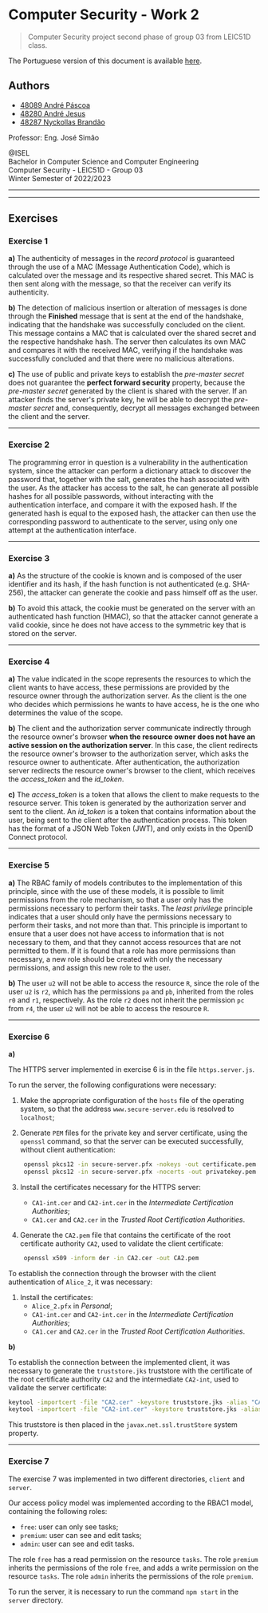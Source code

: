 # Computer Security - Work 2

> Computer Security project second phase of group 03 from LEIC51D class.

The Portuguese version of this document is available [here](README.pt.md).

## Authors

- [48089 André Páscoa](https://github.com/devandrepascoa)
- [48280 André Jesus](https://github.com/andre-j3sus)
- [48287 Nyckollas Brandão](https://github.com/Nyckoka)

Professor: Eng. José Simão

@ISEL<br>
Bachelor in Computer Science and Computer Engineering<br>
Computer Security - LEIC51D - Group 03<br>
Winter Semester of 2022/2023

---

---

## Exercises

### Exercise 1

**a)** The authenticity of messages in the _record protocol_ is guaranteed through the use of a MAC (Message
Authentication Code), which is calculated over the message and its respective shared secret. This MAC is then sent
along with the message, so that the receiver can verify its authenticity.

**b)** The detection of malicious insertion or alteration of messages is done through the **Finished** message that is
sent at the end of the handshake, indicating that the handshake was successfully concluded on the client. This message
contains a MAC that is calculated over the shared secret and the respective handshake hash. The server then calculates
its own MAC and compares it with the received MAC, verifying if the handshake was successfully concluded and that
there were no malicious alterations.

**c)** The use of public and private keys to establish the _pre-master secret_ does not guarantee the **perfect forward
security** property, because the _pre-master secret_ generated by the client is shared with the server.
If an attacker finds the server's private key, he will be able to decrypt the _pre-master secret_ and, consequently,
decrypt all messages exchanged between the client and the server.

---

### Exercise 2

The programming error in question is a vulnerability in the authentication system, since the attacker can perform a
dictionary attack to discover the password that, together with the salt, generates the hash associated with the user.
As the attacker has access to the salt, he can generate all possible hashes for all possible passwords, without
interacting with the authentication interface, and compare it with the exposed hash. If the generated hash is equal to
the exposed hash, the attacker can then use the corresponding password to authenticate to the server, using only one
attempt at the authentication interface.

---

### Exercise 3

**a)** As the structure of the cookie is known and is composed of the user identifier and its hash, if the hash function
is not authenticated (e.g. SHA-256), the attacker can generate the cookie and pass himself off as the user.

**b)** To avoid this attack, the cookie must be generated on the server with an authenticated hash function (HMAC),
so that the attacker cannot generate a valid cookie, since he does not have access to the symmetric key that is stored
on the server.

---

### Exercise 4

**a)** The value indicated in the scope represents the resources to which the client wants to have access, these
permissions are provided by the resource owner through the authorization server.
As the client is the one who decides which permissions he wants to have access, he is the one who determines the
value of the scope.

**b)** The client and the authorization server communicate indirectly through the resource owner's browser **when the
resource owner does not have an active session on the authorization server**.
In this case, the client redirects the resource owner's browser to the authorization server, which asks the resource
owner to authenticate.
After authentication, the authorization server redirects the resource owner's browser to the client, which receives
the _access_token_ and the _id_token_.

**c)** The _access_token_ is a token that allows the client to make requests to the resource server. This token is
generated by the authorization server and sent to the client.
An _id_token_ is a token that contains information about the user, being sent to the client after the authentication
process. This token has the format of a JSON Web Token (JWT), and only exists in the OpenID Connect protocol.

---

### Exercise 5

**a)** The RBAC family of models contributes to the implementation of this principle, since with the use of these
models, it is possible to limit permissions from the role mechanism, so that a user only has the permissions necessary
to perform their tasks.
The _least privilege_ principle indicates that a user should only have the permissions necessary to perform their tasks,
and not more than that. This principle is important to ensure that a user does not have access to information that is
not necessary to them, and that they cannot access resources that are not permitted to them.
If it is found that a role has more permissions than necessary, a new role should be created with only the necessary
permissions, and assign this new role to the user.

**b)** The user `u2` will not be able to access the resource `R`, since the role of the user `u2` is `r2`, which has the
permissions `pa` and `pb`, inherited from the roles `r0` and `r1`, respectively. As the role `r2` does not inherit the
permission `pc` from `r4`, the user `u2` will not be able to access the resource `R`.

---

### Exercise 6

**a)**

The HTTPS server implemented in exercise 6 is in the file `https.server.js`.

To run the server, the following configurations were necessary:

1. Make the appropriate configuration of the `hosts` file of the operating system, so that the
   address `www.secure-server.edu`
   is resolved to `localhost`;
2. Generate `PEM` files for the private key and server certificate, using the `openssl` command, so that the server can
   be
   executed successfully, without client authentication:

   ```bash
    openssl pkcs12 -in secure-server.pfx -nokeys -out certificate.pem -password pass: # Generate certificate
    openssl pkcs12 -in secure-server.pfx -nocerts -out privatekey.pem --nodes -password pass: # Generate unencrypted private key (--nodes)
    ```

3. Install the certificates necessary for the HTTPS server:
    * `CA1-int.cer` and `CA2-int.cer` in the _Intermediate Certification Authorities_;
    * `CA1.cer` and `CA2.cer` in the _Trusted Root Certification Authorities_.
4. Generate the `CA2.pem` file that contains the certificate of the root certificate authority `CA2`, used to validate
   the client certificate:

    ```bash
     openssl x509 -inform der -in CA2.cer -out CA2.pem
     ```

To establish the connection through the browser with the client authentication of `Alice_2`, it was necessary:

1. Install the certificates:
    * `Alice_2.pfx` in _Personal_;
    * `CA1-int.cer` and `CA2-int.cer` in the _Intermediate Certification Authorities_;
    * `CA1.cer` and `CA2.cer` in the _Trusted Root Certification Authorities_.

**b)**

To establish the connection between the implemented client, it was necessary to generate the `truststore.jks` truststore
with the certificate of the root certificate authority `CA2` and the intermediate `CA2-int`, used to validate the
server certificate:

```bash
keytool -importcert -file "CA2.cer" -keystore truststore.jks -alias "CA2"
keytool -importcert -file "CA2-int.cer" -keystore truststore.jks -alias "CA2-int"
```

This truststore is then placed in the `javax.net.ssl.trustStore` system property.

---

### Exercise 7

The exercise 7 was implemented in two different directories, `client` and `server`.

Our access policy model was implemented according to the RBAC1 model, containing the following roles:

* `free`: user can only see tasks;
* `premium`: user can see and edit tasks;
* `admin`: user can see and edit tasks.

The role `free` has a read permission on the resource `tasks`.
The role `premium` inherits the permissions of the role `free`, and adds a write permission on the resource `tasks`.
The role `admin` inherits the permissions of the role `premium`.

To run the server, it is necessary to run the command `npm start` in the `server` directory.
